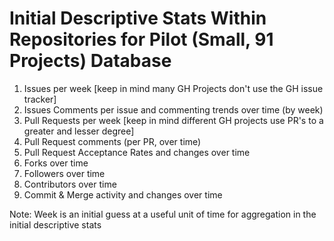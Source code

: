 # Initial Descriptive Stats Within Repositories for Pilot (Small, 91 Projects) Database

1. Issues per week [keep in mind many GH Projects don't use the GH issue tracker]
2. Issues Comments per issue and commenting trends over time (by week) 
3. Pull Requests per week [keep in mind different GH projects use PR's to a greater and lesser degree]
4. Pull Request comments (per PR, over time) 
5. Pull Request Acceptance Rates and changes over time
6. Forks over time
7. Followers over time
8. Contributors over time
9. Commit & Merge activity and changes over time


Note: Week is an initial guess at a useful unit of time for aggregation in the initial descriptive stats
